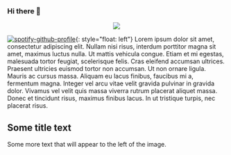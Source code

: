 ### Hi there 👋

<p align="center">
    <img src="https://spotify-github-profile.vercel.app/api/view?uid=jeffersonjpr&cover_image=true"/>
</p>

[![spotify-github-profile](https://spotify-github-profile.vercel.app/api/view?uid=jeffersonjpr&cover_image=true)](https://spotify-github-profile.vercel.app/api/view?uid=jeffersonjpr&redirect=true){: style="float: left"}
Lorem ipsum dolor sit amet, consectetur adipiscing elit. Nullam nisi risus, interdum porttitor magna sit amet, maximus luctus nulla. Ut mattis vehicula congue. Etiam et mi egestas, malesuada tortor feugiat, scelerisque felis. Cras eleifend accumsan ultrices. Praesent ultricies euismod tortor non accumsan. Ut non ornare ligula. Mauris ac cursus massa. Aliquam eu lacus finibus, faucibus mi a, fermentum magna. Integer vel arcu vitae velit gravida pulvinar in gravida dolor. Vivamus vel velit quis massa viverra rutrum placerat aliquet massa. Donec et tincidunt risus, maximus finibus lacus. In ut tristique turpis, nec placerat risus.


<div style="clear: both;">
  <div style="float: left; margin-right 1em;">
    <img src="https://spotify-github-profile.vercel.app/api/view?uid=jeffersonjpr&cover_image=true" alt="">
  </div>
  <div>
    <h2>Some title text</h2>
    <p>Some more text that will appear to the left of the image.</p>
  </div>
</div>

<!--
**jeffersonjpr/jeffersonjpr** is a ✨ _special_ ✨ repository because its `README.md` (this file) appears on your GitHub profile.

Here are some ideas to get you started:

- 🔭 I’m currently working on ...
- 🌱 I’m currently learning ...
- 👯 I’m looking to collaborate on ...
- 🤔 I’m looking for help with ...
- 💬 Ask me about ...
- 📫 How to reach me: ...
- 😄 Pronouns: ...
- ⚡ Fun fact: ...
-->
